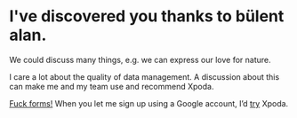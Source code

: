 # I've discovered you thanks to bülent alan.

We could discuss many things, e.g. we can express our love for nature.

I care a lot about the quality of data management. A discussion about this can make me and my team use and recommend Xpoda.

[Fuck forms!](https://juliandumitrascu.medium.com/forms-7298d776d905) When you let me sign up using a Google account, I’d [try](https://www.xpoda.com/sign-up) Xpoda.

